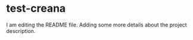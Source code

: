 # test-creana

I am editing the README file. Adding some more details about the project description.
